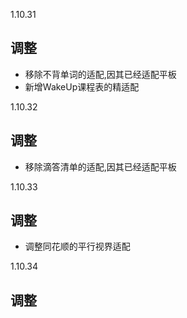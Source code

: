 1.10.31

## 调整

- 移除不背单词的适配,因其已经适配平板
- 新增WakeUp课程表的精适配


1.10.32

## 调整

- 移除滴答清单的适配,因其已经适配平板

1.10.33

## 调整

- 调整同花顺的平行视界适配

1.10.34

## 调整